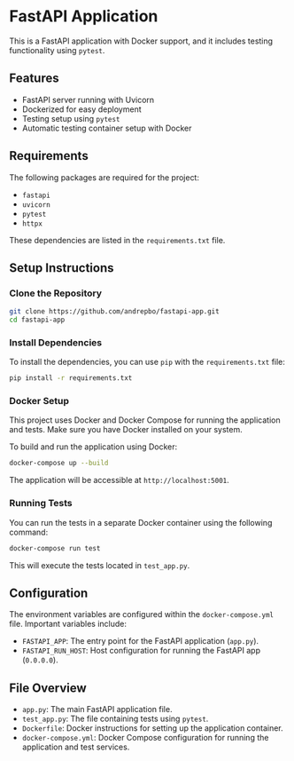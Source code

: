 # FastAPI Application

This is a FastAPI application with Docker support, and it includes testing functionality using `pytest`.

## Features

- FastAPI server running with Uvicorn
- Dockerized for easy deployment
- Testing setup using `pytest`
- Automatic testing container setup with Docker

## Requirements

The following packages are required for the project:

- `fastapi`
- `uvicorn`
- `pytest`
- `httpx`

These dependencies are listed in the `requirements.txt` file.

## Setup Instructions

### Clone the Repository

```bash
git clone https://github.com/andrepbo/fastapi-app.git
cd fastapi-app
```

### Install Dependencies

To install the dependencies, you can use `pip` with the `requirements.txt` file:

```bash
pip install -r requirements.txt
```

### Docker Setup

This project uses Docker and Docker Compose for running the application and tests. Make sure you have Docker installed on your system.

To build and run the application using Docker:

```bash
docker-compose up --build
```

The application will be accessible at `http://localhost:5001`.

### Running Tests

You can run the tests in a separate Docker container using the following command:

```bash
docker-compose run test
```

This will execute the tests located in `test_app.py`.

## Configuration

The environment variables are configured within the `docker-compose.yml` file. Important variables include:

- `FASTAPI_APP`: The entry point for the FastAPI application (`app.py`).
- `FASTAPI_RUN_HOST`: Host configuration for running the FastAPI app (`0.0.0.0`).

## File Overview

- `app.py`: The main FastAPI application file.
- `test_app.py`: The file containing tests using `pytest`.
- `Dockerfile`: Docker instructions for setting up the application container.
- `docker-compose.yml`: Docker Compose configuration for running the application and test services.